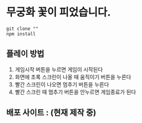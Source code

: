 # 무궁화 꽃이 피었습니다.

` git clone "" ` <br />
` npm install `

## 플레이 방법  
1. 게임시작 버튼을 누르면 게임이 시작된다
2. 화면에 초록 스크린이 나올 때 움직이기 버튼을 누른다
3. 빨간 스크린이 나오면 멈추기 버튼을 누른다
4. 빨간 스크린 때 멈추기 버튼을 안누르면 게임종료가 된다

## 배포 사이트 : (현재 제작 중)
